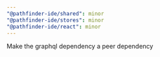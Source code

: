 ```yaml
---
"@pathfinder-ide/shared": minor
"@pathfinder-ide/stores": minor
"@pathfinder-ide/react": minor
---
```


Make the graphql dependency a peer dependency
